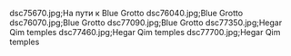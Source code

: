 dsc75670.jpg;На пути к Blue Grotto
dsc76040.jpg;Blue Grotto
dsc76070.jpg;Blue Grotto
dsc77090.jpg;Blue Grotto
dsc77350.jpg;Hegar Qim temples
dsc77460.jpg;Hegar Qim temples
dsc77700.jpg;Hegar Qim temples